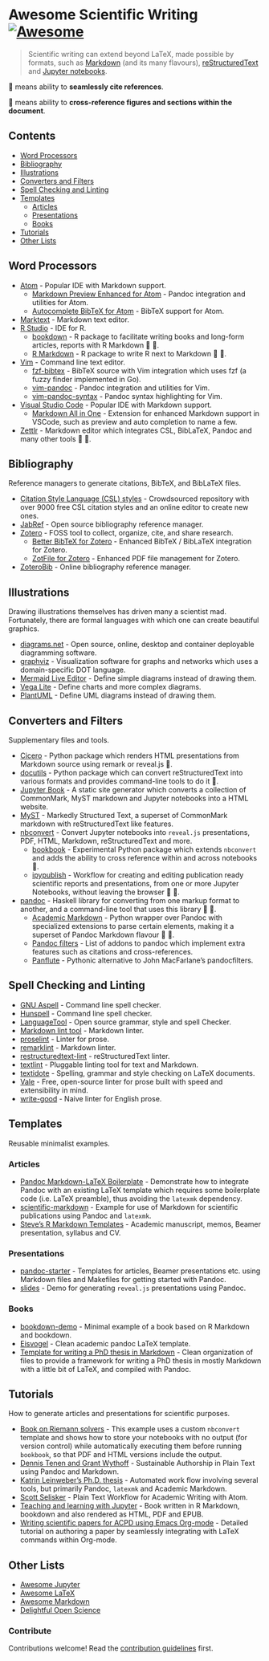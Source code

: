 Awesome Scientific Writing [![Awesome](https://awesome.re/badge-flat.svg)](https://github.com/sindresorhus/awesome)
===================================================================================================================

> Scientific writing can extend beyond LaTeX, made possible by formats, such as [Markdown](https://daringfireball.net/projects/markdown/) (and its many flavours), [reStructuredText](https://docutils.sourceforge.io/rst.html) and [Jupyter notebooks](https://jupyter.org/).

:bookmark: means ability to **seamlessly cite references**.

:link: means ability to **cross-reference figures and sections within the document**.

Contents
--------

-   [Word Processors](#word-processors)
-   [Bibliography](#bibliography)
-   [Illustrations](#illustrations)
-   [Converters and Filters](#converters-and-filters)
-   [Spell Checking and Linting](#spell-checking-and-linting)
-   [Templates](#templates)
    -   [Articles](#articles)
    -   [Presentations](#presentations)
    -   [Books](#books)
-   [Tutorials](#tutorials)
-   [Other Lists](#other-lists)

Word Processors
---------------

-   [Atom](https://atom.io) - Popular IDE with Markdown support.
    -   [Markdown Preview Enhanced for Atom](https://github.com/shd101wyy/markdown-preview-enhanced) - Pandoc integration and utilities for Atom.
    -   [Autocomplete BibTeX for Atom](https://github.com/apcshields/autocomplete-bibtex) - BibTeX support for Atom.
-   [Marktext](https://marktext.app/) - Markdown text editor.
-   [R Studio](https://github.com/rstudio/rstudio) - IDE for R.
    -   [bookdown](https://github.com/rstudio/bookdown) - R package to facilitate writing books and long-form articles, reports with R Markdown :bookmark: :link:.
    -   [R Markdown](https://rmarkdown.rstudio.com/) - R package to write R next to Markdown :bookmark: :link:.
-   [Vim](https://www.vim.org/) - Command line text editor.
    -   [fzf-bibtex](https://github.com/msprev/fzf-bibtex/#readme) - BibTeX source with Vim integration which uses fzf (a fuzzy finder implemented in Go).
    -   [vim-pandoc](https://github.com/vim-pandoc/vim-pandoc) - Pandoc integration and utilities for Vim.
    -   [vim-pandoc-syntax](https://github.com/vim-pandoc/vim-pandoc-syntax) - Pandoc syntax highlighting for Vim.
-   [Visual Studio Code](https://code.visualstudio.com/) - Popular IDE with Markdown support.
    -   [Markdown All in One](https://github.com/yzhang-gh/vscode-markdown/#readme) - Extension for enhanced Markdown support in VSCode, such as preview and auto completion to name a few.
-   [Zettlr](https://www.zettlr.com/) - Markdown editor which integrates CSL, BibLaTeX, Pandoc and many other tools :bookmark: :link:.

Bibliography
------------

Reference managers to generate citations, BibTeX, and BibLaTeX files.

-   [Citation Style Language (CSL) styles](https://editor.citationstyles.org/) - Crowdsourced repository with over 9000 free CSL citation styles and an online editor to create new ones.
-   [JabRef](https://www.jabref.org/) - Open source bibliography reference manager.
-   [Zotero](https://www.zotero.org/) - FOSS tool to collect, organize, cite, and share research.
    -   [Better BibTeX for Zotero](https://retorque.re/zotero-better-bibtex/) - Enhanced BibTeX / BibLaTeX integration for Zotero.
    -   [ZotFile for Zotero](http://zotfile.com/) - Enhanced PDF file management for Zotero.
-   [ZoteroBib](https://zbib.org/) - Online bibliography reference manager.

Illustrations
-------------

Drawing illustrations themselves has driven many a scientist mad. Fortunately, there are formal languages with which one can create beautiful graphics.

-   [diagrams.net](https://www.diagrams.net/) - Open source, online, desktop and container deployable diagramming software.
-   [graphviz](https://graphviz.org/) - Visualization software for graphs and networks which uses a domain-specific DOT language.
-   [Mermaid Live Editor](https://mermaid-js.github.io/mermaid-live-editor/) - Define simple diagrams instead of drawing them.
-   [Vega Lite](https://vega.github.io/vega-lite/examples/) - Define charts and more complex diagrams.
-   [PlantUML](https://plantuml.com/) - Define UML diagrams instead of drawing them.

Converters and Filters
----------------------

Supplementary files and tools.

-   [Cicero](https://cicero.xyz/) - Python package which renders HTML presentations from Markdown source using remark or reveal.js :link:.
-   [docutils](https://docutils.sourceforge.io/docs/) - Python package which can convert reStructuredText into various formats and provides command-line tools to do it :link:.
-   [Jupyter Book](https://jupyterbook.org/) - A static site generator which converts a collection of CommonMark, MyST markdown and Jupyter notebooks into a HTML website.
-   [MyST](https://myst-parser.readthedocs.io/en/latest/) - Markedly Structured Text, a superset of CommonMark markdown with reStructuredText like features.
-   [nbconvert](https://nbconvert.readthedocs.io/en/latest/) - Convert Jupyter notebooks into `reveal.js` presentations, PDF, HTML, Markdown, reStructuredText and more.
    -   [bookbook](https://github.com/takluyver/bookbook/#readme) - Experimental Python package which extends `nbconvert` and adds the ability to cross reference within and across notebooks :link:.
    -   [ipypublish](https://github.com/chrisjsewell/ipypublish/#readme) - Workflow for creating and editing publication ready scientific reports and presentations, from one or more Jupyter Notebooks, without leaving the browser :bookmark: :link:.
-   [pandoc](https://pandoc.org/MANUAL) - Haskell library for converting from one markup format to another, and a command-line tool that uses this library :bookmark: :link:.
    -   [Academic Markdown](https://github.com/smathot/academicmarkdown#readme) - Python wrapper over Pandoc with specialized extensions to parse certain elements, making it a superset of Pandoc Markdown flavour :bookmark: :link:.
    -   [Pandoc filters](https://github.com/jgm/pandoc/wiki/Pandoc-Filters) - List of addons to pandoc which implement extra features such as citations and cross-references.
    -   [Panflute](http://scorreia.com/software/panflute/) - Pythonic alternative to John MacFarlane’s pandocfilters.

Spell Checking and Linting
--------------------------

-   [GNU Aspell](http://aspell.net/) - Command line spell checker.
-   [Hunspell](http://hunspell.github.io/) - Command line spell checker.
-   [LanguageTool](https://languagetool.org/) - Open source grammar, style and spell Checker.
-   [Markdown lint tool](https://github.com/markdownlint/markdownlint) - Markdown linter.
-   [proselint](http://proselint.com/) - Linter for prose.
-   [remarklint](https://github.com/remarkjs/remark-lint) - Markdown linter.
-   [restructuredtext-lint](https://github.com/twolfson/restructuredtext-lint) - reStructuredText linter.
-   [textlint](https://textlint.github.io/) - Pluggable linting tool for text and Markdown.
-   [textidote](https://sylvainhalle.github.io/textidote/) - Spelling, grammar and style checking on LaTeX documents.
-   [Vale](https://errata-ai.github.io/vale/) - Free, open-source linter for prose built with speed and extensibility in mind.
-   [write-good](https://github.com/btford/write-good) - Naive linter for English prose.

Templates
---------

Reusable minimalist examples.

### Articles

-   [Pandoc Markdown-LaTeX Boilerplate](https://github.com/davecap/markdown-latex-boilerplate/#readme) - Demonstrate how to integrate Pandoc with an existing LaTeX template which requires some boilerplate code (i.e. LaTeX preamble), thus avoiding the `latexmk` dependency.
-   [scientific-markdown](https://github.com/JensErat/scientific-markdown/#readme) - Example for use of Markdown for scientific publications using Pandoc and `latexmk`.
-   [Steve’s R Markdown Templates](https://github.com/svmiller/svm-r-markdown-templates/) - Academic manuscript, memos, Beamer presentation, syllabus and CV.

### Presentations

-   [pandoc-starter](https://github.com/jez/pandoc-starter/#readme) - Templates for articles, Beamer presentations etc. using Markdown files and Makefiles for getting started with Pandoc.
-   [slides](https://github.com/cgroll/slides/#readme) - Demo for generating `reveal.js` presentations using Pandoc.

### Books

-   [bookdown-demo](https://github.com/rstudio/bookdown-demo/#readme) - Minimal example of a book based on R Markdown and bookdown.
-   [Eisvogel](https://github.com/Wandmalfarbe/pandoc-latex-template) - Clean academic pandoc LaTeX template.
-   [Template for writing a PhD thesis in Markdown](https://github.com/tompollard/phd_thesis_markdown#readme) - Clean organization of files to provide a framework for writing a PhD thesis in mostly Markdown with a little bit of LaTeX, and compiled with Pandoc.

Tutorials
---------

How to generate articles and presentations for scientific purposes.

-   [Book on Riemann solvers](https://github.com/clawpack/riemann_book/#readme) - This example uses a custom `nbconvert` template and shows how to store your notebooks with no output (for version control) while automatically executing them before running `bookbook`, so that PDF and HTML versions include the output.
-   [Dennis Tenen and Grant Wythoff](https://programminghistorian.org/en/lessons/sustainable-authorship-in-plain-text-using-pandoc-and-markdown) - Sustainable Authorship in Plain Text using Pandoc and Markdown.
-   [Katrin Leinweber’s Ph.D. thesis](https://github.com/katrinleinweber/PhD-thesis/#readme) - Automated work flow involving several tools, but primarily Pandoc, `latexmk` and Academic Markdown.
-   [Scott Selisker](http://u.arizona.edu/~selisker/post/workflow/) - Plain Text Workflow for Academic Writing with Atom.
-   [Teaching and learning with Jupyter](https://github.com/jupyter4edu/jupyter-edu-book/#readme) - Book written in R Markdown, bookdown and also rendered as HTML, PDF and EPUB.
-   [Writing scientific papers for ACPD using Emacs Org-mode](https://www.draketo.de/english/emacs/writing-papers-in-org-mode-acpd) - Detailed tutorial on authoring a paper by seamlessly integrating with LaTeX commands within Org-mode.

Other Lists
-----------

-   [Awesome Jupyter](https://github.com/markusschanta/awesome-jupyter/#renderingpublishingconversion)
-   [Awesome LaTeX](https://github.com/egeerardyn/awesome-LaTeX/#readme)
-   [Awesome Markdown](https://github.com/BubuAnabelas/awesome-markdown/#readme)
-   [Delightful Open Science](https://codeberg.org/teaserbot-labs/delightful-open-science)

### Contribute

Contributions welcome! Read the [contribution guidelines](CONTRIBUTING.md) first.
